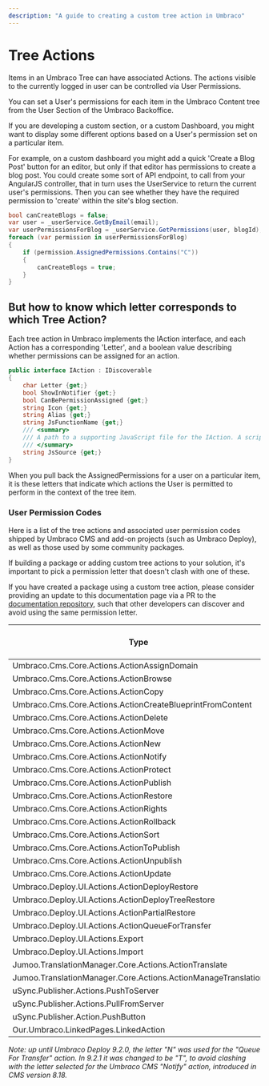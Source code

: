 ```yaml
---
description: "A guide to creating a custom tree action in Umbraco"
---
```


# Tree Actions

Items in an Umbraco Tree can have associated Actions. The actions visible to the currently logged in user can be controlled via User Permissions.

You can set a User's permissions for each item in the Umbraco Content tree from the User Section of the Umbraco Backoffice.

If you are developing a custom section, or a custom Dashboard, you might want to display some different options based on a User's permission set on a particular item.

For example, on a custom dashboard you might add a quick 'Create a Blog Post' button for an editor, but only if that editor has permissions to create a blog post. You could create some sort of API endpoint, to call from your AngularJS controller, that in turn uses the UserService to return the current user's permissions. Then you can see whether they have the required permission to 'create' within the site's blog section.

```csharp
bool canCreateBlogs = false;
var user = _userService.GetByEmail(email);
var userPermissionsForBlog = _userService.GetPermissions(user, blogId);
foreach (var permission in userPermissionsForBlog)
{
    if (permission.AssignedPermissions.Contains("C"))
    {
        canCreateBlogs = true;
    }
}
```

## But how to know which letter corresponds to which Tree Action?

Each tree action in Umbraco implements the IAction interface, and each Action has a corresponding 'Letter', and a boolean value describing whether permissions can be assigned for an action.

```csharp
public interface IAction : IDiscoverable
{
    char Letter {get;}
    bool ShowInNotifier {get;}
    bool CanBePermissionAssigned {get;}
    string Icon {get;}
    string Alias {get;}
    string JsFunctionName {get;}
    /// <summary>
    /// A path to a supporting JavaScript file for the IAction. A script tag will be rendered out with the reference to the  JavaScript file.
    /// </summary>
    string JsSource {get;}
}
```

When you pull back the AssignedPermissions for a user on a particular item, it is these letters that indicate which actions the User is permitted to perform in the context of the tree item.

### User Permission Codes

Here is a list of the tree actions and associated user permission codes shipped by Umbraco CMS and add-on projects (such as Umbraco Deploy), as well as those used by some community packages.

If building a package or adding custom tree actions to your solution, it's important to pick a permission letter that doesn't clash with one of these.

If you have created a package using a custom tree action, please consider providing an update to this documentation page via a PR to the [documentation repository](https://github.com/umbraco/UmbracoDocs), such that other developers can discover and avoid using the same permission letter.

|Type|Alias|Letter|Can Be Permission Assigned|
|-|-|-|-|
|Umbraco.Cms.Core.Actions.ActionAssignDomain|assignDomain|I|True|
|Umbraco.Cms.Core.Actions.ActionBrowse|browse|F|True|
|Umbraco.Cms.Core.Actions.ActionCopy|copy|O|True|
|Umbraco.Cms.Core.Actions.ActionCreateBlueprintFromContent|createblueprint|ï|True|
|Umbraco.Cms.Core.Actions.ActionDelete|delete|D|True|
|Umbraco.Cms.Core.Actions.ActionMove|move|M|True|
|Umbraco.Cms.Core.Actions.ActionNew|create|C|True|
|Umbraco.Cms.Core.Actions.ActionNotify|notify|N|True|
|Umbraco.Cms.Core.Actions.ActionProtect|protect|P|True|
|Umbraco.Cms.Core.Actions.ActionPublish|publish|U|True|
|Umbraco.Cms.Core.Actions.ActionRestore|restore|V|False|
|Umbraco.Cms.Core.Actions.ActionRights|rights|R|True|
|Umbraco.Cms.Core.Actions.ActionRollback|rollback|K|True|
|Umbraco.Cms.Core.Actions.ActionSort|sort|S|True|
|Umbraco.Cms.Core.Actions.ActionToPublish|sendtopublish|H|True|
|Umbraco.Cms.Core.Actions.ActionUnpublish|unpublish|Z|True|
|Umbraco.Cms.Core.Actions.ActionUpdate|update|A|True|
|Umbraco.Deploy.UI.Actions.ActionDeployRestore|deployRestore|Q|True|
|Umbraco.Deploy.UI.Actions.ActionDeployTreeRestore|deployTreeRestore|Ψ|True|
|Umbraco.Deploy.UI.Actions.ActionPartialRestore|deployPartialRestore|Ø|True|
|Umbraco.Deploy.UI.Actions.ActionQueueForTransfer|deployQueueForTransfer|T|True|
|Umbraco.Deploy.UI.Actions.Export|deployExport|П|True|
|Umbraco.Deploy.UI.Actions.Import|deployImport|Џ|True|
|Jumoo.TranslationManager.Core.Actions.ActionTranslate|translate|5|True|
|Jumoo.TranslationManager.Core.Actions.ActionManageTranslation|manageTranslations|Ť|True|
|uSync.Publisher.Actions.PushToServer|pushContent|>|True|
|uSync.Publisher.Actions.PullFromServer|pullContent|<|True|
|uSync.Publisher.Action.PushButton|pushContentButton|^|True|
|Our.Umbraco.LinkedPages.LinkedAction|linkPages|l|True|

*Note: up until Umbraco Deploy 9.2.0, the letter "N" was used for the "Queue For Transfer" action.  In 9.2.1 it was changed to be "T", to avoid clashing with the letter selected for the Umbraco CMS "Notify" action, introduced in CMS version 8.18.*